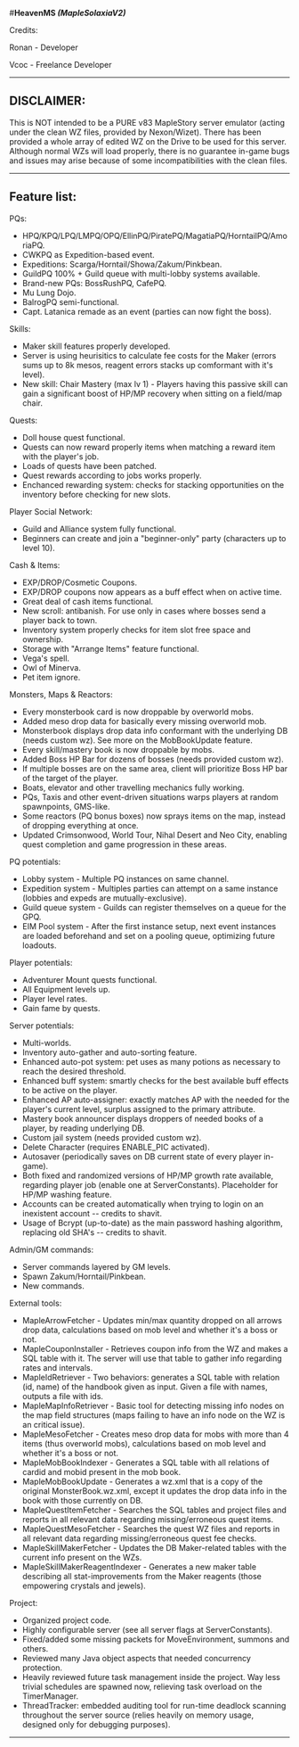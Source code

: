 #**HeavenMS _(MapleSolaxiaV2)_**

Credits:

Ronan - Developer

Vcoc - Freelance Developer

---------------------------
DISCLAIMER:
---------------------------

This is NOT intended to be a PURE v83 MapleStory server emulator (acting
under the clean WZ files, provided by Nexon/Wizet). There has been provided
a whole array of edited WZ on the Drive to be used for this server. Although
normal WZs will load properly, there is no guarantee in-game bugs and issues
may arise because of some incompatibilities with the clean files.

---------------------------
Feature list:
---------------------------

PQs:

* HPQ/KPQ/LPQ/LMPQ/OPQ/EllinPQ/PiratePQ/MagatiaPQ/HorntailPQ/AmoriaPQ.
* CWKPQ as Expedition-based event.
* Expeditions: Scarga/Horntail/Showa/Zakum/Pinkbean.
* GuildPQ 100% + Guild queue with multi-lobby systems available.
* Brand-new PQs: BossRushPQ, CafePQ.
* Mu Lung Dojo.
* BalrogPQ semi-functional.
* Capt. Latanica remade as an event (parties can now fight the boss).

Skills:

* Maker skill features properly developed.
* Server is using heurisitics to calculate fee costs for the Maker (errors sums up to 8k mesos, reagent errors stacks up comformant with it's level).
* New skill: Chair Mastery (max lv 1) - Players having this passive skill can gain a significant boost of HP/MP recovery when sitting on a field/map chair.

Quests:

* Doll house quest functional.
* Quests can now reward properly items when matching a reward item with the player's job.
* Loads of quests have been patched.
* Quest rewards according to jobs works properly.
* Enchanced rewarding system: checks for stacking opportunities on the inventory before checking for new slots.

Player Social Network:

* Guild and Alliance system fully functional.
* Beginners can create and join a "beginner-only" party (characters up to level 10).

Cash & Items:

* EXP/DROP/Cosmetic Coupons.
* EXP/DROP coupons now appears as a buff effect when on active time.
* Great deal of cash items functional.
* New scroll: antibanish. For use only in cases where bosses send a player back to town.
* Inventory system properly checks for item slot free space and ownership.
* Storage with "Arrange Items" feature functional.
* Vega's spell.
* Owl of Minerva.
* Pet item ignore.

Monsters, Maps & Reactors:

* Every monsterbook card is now droppable by overworld mobs.
* Added meso drop data for basically every missing overworld mob.
* Monsterbook displays drop data info conformant with the underlying DB (needs custom wz). See more on the MobBookUpdate feature.
* Every skill/mastery book is now droppable by mobs.
* Added Boss HP Bar for dozens of bosses (needs provided custom wz).
* If multiple bosses are on the same area, client will prioritize Boss HP bar of the target of the player.
* Boats, elevator and other travelling mechanics fully working.
* PQs, Taxis and other event-driven situations warps players at random spawnpoints, GMS-like.
* Some reactors (PQ bonus boxes) now sprays items on the map, instead of dropping everything at once.
* Updated Crimsonwood, World Tour, Nihal Desert and Neo City, enabling quest completion and game progression in these areas.

PQ potentials:

* Lobby system - Multiple PQ instances on same channel.
* Expedition system - Multiples parties can attempt on a same instance (lobbies and expeds are mutually-exclusive).
* Guild queue system - Guilds can register themselves on a queue for the GPQ.
* EIM Pool system - After the first instance setup, next event instances are loaded beforehand and set on a pooling queue, optimizing future loadouts.

Player potentials:

* Adventurer Mount quests functional.
* All Equipment levels up.
* Player level rates.
* Gain fame by quests.

Server potentials:

* Multi-worlds.
* Inventory auto-gather and auto-sorting feature.
* Enhanced auto-pot system: pet uses as many potions as necessary to reach the desired threshold.
* Enhanced buff system: smartly checks for the best available buff effects to be active on the player.
* Enhanced AP auto-assigner: exactly matches AP with the needed for the player's current level, surplus assigned to the primary attribute.
* Mastery book announcer displays droppers of needed books of a player, by reading underlying DB.
* Custom jail system (needs provided custom wz).
* Delete Character (requires ENABLE_PIC activated).
* Autosaver (periodically saves on DB current state of every player in-game).
* Both fixed and randomized versions of HP/MP growth rate available, regarding player job (enable one at ServerConstants). Placeholder for HP/MP washing feature.
* Accounts can be created automatically when trying to login on an inexistent account -- credits to shavit.
* Usage of Bcrypt (up-to-date) as the main password hashing algorithm, replacing old SHA's -- credits to shavit.

Admin/GM commands:

* Server commands layered by GM levels.
* Spawn Zakum/Horntail/Pinkbean.
* New commands.

External tools:

* MapleArrowFetcher - Updates min/max quantity dropped on all arrows drop data, calculations based on mob level and whether it's a boss or not.
* MapleCouponInstaller - Retrieves coupon info from the WZ and makes a SQL table with it. The server will use that table to gather info regarding rates and intervals.
* MapleIdRetriever - Two behaviors: generates a SQL table with relation (id, name) of the handbook given as input. Given a file with names, outputs a file with ids.
* MapleMapInfoRetriever - Basic tool for detecting missing info nodes on the map field structures (maps failing to have an info node on the WZ is an critical issue).
* MapleMesoFetcher - Creates meso drop data for mobs with more than 4 items (thus overworld mobs), calculations based on mob level and whether it's a boss or not.
* MapleMobBookIndexer - Generates a SQL table with all relations of cardid and mobid present in the mob book.
* MapleMobBookUpdate - Generates a wz.xml that is a copy of the original MonsterBook.wz.xml, except it updates the drop data info in the book with those currently on DB.
* MapleQuestItemFetcher - Searches the SQL tables and project files and reports in all relevant data regarding missing/erroneous quest items.
* MapleQuestMesoFetcher - Searches the quest WZ files and reports in all relevant data regarding missing/erroneous quest fee checks.
* MapleSkillMakerFetcher - Updates the DB Maker-related tables with the current info present on the WZs.
* MapleSkillMakerReagentIndexer - Generates a new maker table describing all stat-improvements from the Maker reagents (those empowering crystals and jewels).

Project:

* Organized project code.
* Highly configurable server (see all server flags at ServerConstants).
* Fixed/added some missing packets for MoveEnvironment, summons and others.
* Reviewed many Java object aspects that needed concurrency protection.
* Heavily reviewed future task management inside the project. Way less trivial schedules are spawned now, relieving task overload on the TimerManager.
* ThreadTracker: embedded auditing tool for run-time deadlock scanning throughout the server source (relies heavily on memory usage, designed only for debugging purposes).

---------------------------